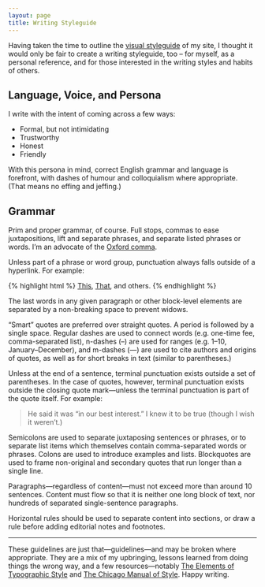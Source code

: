 ```yaml
---
layout: page
title: Writing Styleguide
---
```


Having taken the time to outline the [visual styleguide](/styleguide) of my site, I thought it would only be fair to create a writing styleguide, too – for myself, as a personal reference, and for those interested in the writing styles and habits of others.

## Language, Voice, and Persona
I write with the intent of coming across a few ways:

- Formal, but not intimidating
- Trustworthy
- Honest
- Friendly

With this persona in mind, correct English grammar and language is forefront, with dashes of humour and colloquialism where appropriate. (That means no effing and jeffing.)

## Grammar
Prim and proper grammar, of course. Full stops, commas to ease juxtapositions, lift and separate phrases, and separate listed phrases or words. I’m an advocate of the [Oxford comma](http://en.wikipedia.org/wiki/Serial_comma).

Unless part of a phrase or word group, punctuation always falls outside of a hyperlink. For example:

{% highlight html %}
<a href="some-link.html">This</a>, <a href="some-link.html">That</a>, and others.
{% endhighlight %}

The last words in any given paragraph or other block-level elements are separated by a non-breaking space to prevent widows.

“Smart” quotes are preferred over straight quotes. A period is followed by a single space. Regular dashes are used to connect words (e.g. one-time fee, comma-separated list), n-dashes (–) are used for ranges (e.g. 1–10, January–December), and m-dashes (—) are used to cite authors and origins of quotes, as well as for short breaks in text (similar to parentheses.)

Unless at the end of a sentence, terminal punctuation exists outside a set of parentheses. In the case of quotes, however, terminal punctuation exists outside the closing quote mark—unless the terminal punctuation is part of the quote itself. For example:

> He said it was “in our best interest.” I knew it to be true (though I wish it weren’t.)

Semicolons are used to separate juxtaposing sentences or phrases, or to separate list items which themselves contain comma-separated words or phrases. Colons are used to introduce examples and lists. Blockquotes are used to frame non-original and secondary quotes that run longer than a single line.

Paragraphs—regardless of content—must not exceed more than around 10 sentences. Content must flow so that it is neither one long block of text, nor hundreds of separated single-sentence paragraphs.

Horizontal rules should be used to separate content into sections, or draw a rule before adding editorial notes and footnotes.

* * *

These guidelines are just that—guidelines—and may be broken where appropriate. They are a mix of my upbringing, lessons learned from doing things the wrong way, and a few resources—notably [The Elements of Typographic Style](http://www.amazon.com/Elements-Typographic-Style-Robert-Bringhurst/dp/0881791326) and [The Chicago Manual of Style](http://www.chicagomanualofstyle.org/home.html). Happy writing.
